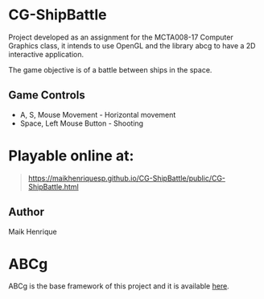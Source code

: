 # CG-ShipBattle
Project developed as an assignment for the MCTA008-17 Computer Graphics class, it intends to use OpenGL and the library abcg to have a 2D interactive application.

<p>The game objective is of a battle between ships in the space.</p>

## Game Controls
 - A, S, Mouse Movement - Horizontal movement
 - Space, Left Mouse Button - Shooting

# Playable online at:
> https://maikhenriquesp.github.io/CG-ShipBattle/public/CG-ShipBattle.html

## Author
<p>Maik Henrique</p>


# ABCg
ABCg is the base framework of this project and it is available [here](https://github.com/hbatagelo/abcg).
